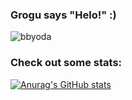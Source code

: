 ### Grogu says "Helo!" :)
![bbyoda](https://user-images.githubusercontent.com/109150646/179828406-230d1116-d4bf-4082-83f5-3e080165e7e3.jpg)

### Check out some stats:
[![Anurag's GitHub stats](https://github-readme-stats.vercel.app/api?username=plasterek)](https://github.com/anuraghazra/github-readme-stats)
